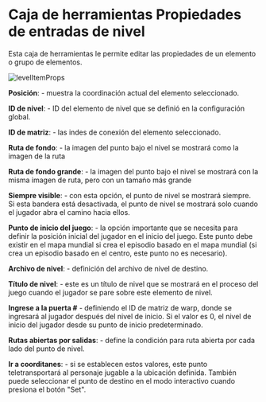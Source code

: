 # Caja de herramientas Propiedades de entradas de nivel

Esta caja de herramientas le permite editar las propiedades de un elemento o grupo de elementos.

![levelItemProps](../screenshots/WorldEditing/LevelItemProps.png)

**Posición**: - muestra la coordinación actual del elemento seleccionado.

**ID de nivel**: - ID del elemento de nivel que se definió en la configuración global.

**ID de matriz**: - las indes de conexión del elemento seleccionado.

**Ruta de fondo**: - la imagen del punto bajo el nivel se mostrará como la imagen de la ruta

**Ruta de fondo grande**: - la imagen del punto bajo el nivel se mostrará con la misma imagen de ruta, pero con un tamaño más grande

**Siempre visible**: - con esta opción, el punto de nivel se mostrará siempre. Si esta bandera está desactivada, el punto de nivel se mostrará solo cuando el jugador abra el camino hacia ellos.

**Punto de inicio del juego**: - la opción importante que se necesita para definir la posición inicial del jugador en el inicio del juego. Este punto debe existir en el mapa mundial si crea el episodio basado en el mapa mundial (si crea un episodio basado en el centro, este punto no es necesario).

**Archivo de nivel**: - definición del archivo de nivel de destino.

**Título de nivel**: - este es un título de nivel que se mostrará en el proceso del juego cuando el jugador se pare sobre este elemento de nivel.

**Ingrese a la puerta #** - definiendo el ID de matriz de warp, donde se ingresará al jugador después del nivel de inicio. Si el valor es 0, el nivel de inicio del jugador desde su punto de inicio predeterminado.

**Rutas abiertas por salidas**: - define la condición <span class="ref_result"> para ruta abierta por cada lado del punto de nivel. </span>

**Ir a coorditanes**: - si se establecen estos valores, este punto teletransportará al personaje jugable a la ubicación definida. También puede seleccionar el punto de destino en el modo interactivo cuando presiona el botón "Set".